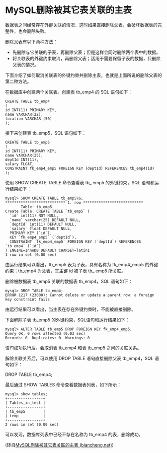 # MySQL删除被其它表关联的主表

数据表之间经常存在外键关联的情况，这时如果直接删除父表，会破坏数据表的完整性，也会删除失败。

删除父表有以下两种方法：

- 先删除与它关联的子表，再删除父表；但是这样会同时删除两个表中的数据。
- 将关联表的外键约束取消，再删除父表；适用于需要保留子表的数据，只删除父表的情况。


下面介绍了如何取消关联表的外键约束并删除主表，也就是上面所说的删除父表的第二种方法。
 
在数据库中创建两个关联表。创建表 tb_emp4 的 SQL 语句如下：

```
CREATE TABLE tb_emp4
(
id INT(11) PRIMARY KEY,
name VARCHAR(22),
location VARCHAR (50)
);
```


接下来创建表 tb_emp5，SQL 语句如下：

```
CREATE TABLE tb_emp5
(
id INT(11) PRIMARY KEY,
name VARCHAR(25),
deptId INT(11),
salary FLOAT,
CONSTRAINT fk_emp4_emp5 FOREIGN KEY (deptId) REFERENCES tb_emp4(id)
);
```


使用 SHOW CREATE TABLE 命令查看表 tb_ emp5 的外键约束，SQL 语句和运行结果如下：

```
mysql> SHOW CREATE TABLE tb_emp5\G;
*************************** 1. row ***************************
       Table: tb_emp5
Create Table: CREATE TABLE `tb_emp5` (
  `id` int(11) NOT NULL,
  `name` varchar(25) DEFAULT NULL,
  `deptId` int(11) DEFAULT NULL,
  `salary` float DEFAULT NULL,
  PRIMARY KEY (`id`),
  KEY `fk_emp4_emp5` (`deptId`),
  CONSTRAINT `fk_emp4_emp5` FOREIGN KEY (`deptId`) REFERENCES `tb_emp4` (`id`)
) ENGINE=InnoDB DEFAULT CHARSET=latin1
1 row in set (0.00 sec)
```

由运行结果可以看出，tb_emp5 表为子表，具有名称为 fk_emp4_emp5 的外键约束；tb_emp4 为父表，其主键 id 被子表 tb_ emp5 所关联。

删除被数据表 tb_emp5 关联的数据表 tb_emp4，SQL 语句如下：

```
mysql> DROP TABLE tb_emp4;
ERROR 1217 (23000): Cannot delete or update a parent row: a foreign key constraint fails
```

由运行结果可以看出，当主表在存在外键约束时，不能被直接删除。
 
下面解除子表 tb_emp5 的外键约束，SQL语句和运行结果如下：

```
mysql> ALTER TABLE tb_emp5 DROP FOREIGN KEY fk_emp4_emp5;
Query OK, 0 rows affected (0.03 sec)
Records: 0  Duplicates: 0  Warnings: 0
```

语句成功执行后，会取消表 tb_emp4 和表 tb_emp5 之间的关联关系。

解除关联关系后，可以使用 DROP TABLE 语句直接删除父表 tb_emp4，SQL 语句如下：

DROP TABLE tb_emp4;


最后通过 SHOW TABLES 命令查看数据表列表，如下所示：

```
mysql> show tables;
+----------------+
| Tables_in_test |
+----------------+
| tb_emp5        |
| temp           |
+----------------+
2 rows in set (0.00 sec)
```

可以发现，数据库列表中已经不存在名称为 tb_emp4 的表，删除成功。



(转自[MySQL删除被其它表关联的主表 (biancheng.net)](http://c.biancheng.net/view/7200.html))